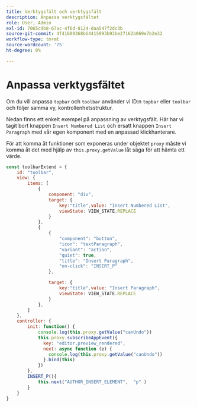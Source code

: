 ```yaml
---
title: Verktygsfält och verktygsfält
description: Anpassa verktygsfältet
role: User, Admin
exl-id: 7065c9b8-67ac-4f6d-8124-daa547f2dc3b
source-git-commit: 4f41609368b64415993b93be27162b069e7b2e32
workflow-type: tm+mt
source-wordcount: '75'
ht-degree: 0%

---
```


# Anpassa verktygsfältet

Om du vill anpassa `topbar` och `toolbar` använder vi ID:n `topbar` eller `toolbar` och följer samma vy, kontrollenhetsstruktur.

Nedan finns ett enkelt exempel på anpassning av verktygsfält. Här har vi tagit bort knappen `Insert Numbered List` och ersatt knappen `Insert Paragraph` med vår egen komponent med en anpassad klickhanterare.

För att komma åt funktioner som exponeras under objektet `proxy` måste vi komma åt det med hjälp av `this.proxy.getValue` låt säga för att hämta ett värde.

```js title = toolbar_customisation.js
const toolbarExtend = {
    id: "toolbar",
    view: {
        items: [
            {
                component: "div",
                target: {
                    key:"title",value: "Insert Numbered List",                    
                    viewState: VIEW_STATE.REPLACE
                }
            },
            {
                {
                    "component": "button",
                    "icon": "textParagraph",
                    "variant": "action",
                    "quiet": true,
                    "title": "Insert Paragraph",
                    "on-click": "INSERT_P"
                },

                target: {
                    key:"title",value: "Insert Paragraph",                    
                    viewState: VIEW_STATE.REPLACE
                }
            },
        ]
    },
    controller: {
        init: function() {
            console.log(this.proxy.getValue("canUndo"))
            this.proxy.subscribeAppEvent({
              key: "editor.preview_rendered",
              next: async function (e) {
                console.log(this.proxy.getValue("canUndo"))
              }.bind(this)
            })
        },
        INSERT_P(){
            this.next("AUTHOR_INSERT_ELEMENT",  "p" )
        }
    }
}
```

